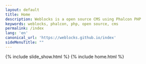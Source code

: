 ```yaml
---
layout: default
title: Home
description: Weblocks is a open source CMS using Phalcon PHP
keywords: weblocks, phalcon, php, open source, cms
permalink: /index
lang: 'en'
canonical_url: 'https://weblocks.github.io/index'
sideMenuTitle: ""
---
```

{% include slide_show.html %}
{% include home.html %}
